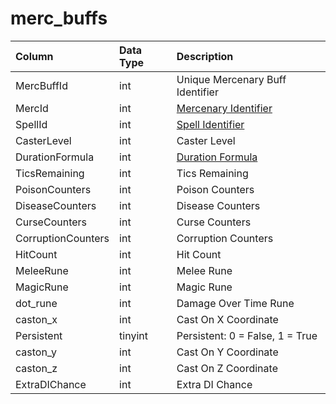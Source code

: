 # merc_buffs

| Column | Data Type | Description |
| :--- | :--- | :--- |
| MercBuffId | int | Unique Mercenary Buff Identifier |
| MercId | int | [Mercenary Identifier](mercs.md) |
| SpellId | int | [Spell Identifier](../../../schema/categories/spells/spells_new.md) |
| CasterLevel | int | Caster Level |
| DurationFormula | int | [Duration Formula](../../../../categories/spells/buff-duration-formulas) |
| TicsRemaining | int | Tics Remaining |
| PoisonCounters | int | Poison Counters |
| DiseaseCounters | int | Disease Counters |
| CurseCounters | int | Curse Counters |
| CorruptionCounters | int | Corruption Counters |
| HitCount | int | Hit Count |
| MeleeRune | int | Melee Rune |
| MagicRune | int | Magic Rune |
| dot_rune | int | Damage Over Time Rune |
| caston_x | int | Cast On X Coordinate |
| Persistent | tinyint | Persistent: 0 = False, 1 = True |
| caston_y | int | Cast On Y Coordinate |
| caston_z | int | Cast On Z Coordinate |
| ExtraDIChance | int | Extra DI Chance |

